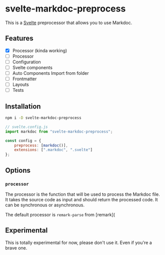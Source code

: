 # svelte-markdoc-preprocess

This is a [Svelte](https://svelte.dev) preprocessor that allows you to use Markdoc.

## Features

-   [x] Processor (kinda working)
-   [ ] Processor
-   [ ] Configuration
-   [ ] Svelte components
-   [ ] Auto Components Import from folder
-   [ ] Frontmatter
-   [ ] Layouts
-   [ ] Tests

## Installation

```bash
npm i -D svelte-markdoc-preprocess
```

```js
// svelte.config.js
import markdoc from "svelte-markdoc-preprocess";

const config = {
    preprocess: [markdoc()],
    extensions: [".markdoc", ".svelte"]
};
```

## Options

### `processor`

The processor is the function that will be used to process the Markdoc file. It takes the source code as input and should return the processed code. It can be synchronous or asynchronous.

The default processor is `remark-parse` from [remark](

## Experimental

This is totally experimental for now, please don't use it. Even if you're a brave one.
